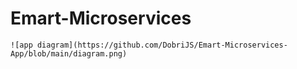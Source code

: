 # Emart-Microservices

    ![app diagram](https://github.com/DobriJS/Emart-Microservices-App/blob/main/diagram.png)
